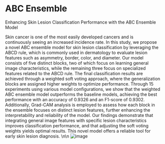 # ABC Ensemble
Enhancing Skin Lesion Classification Performance with the ABC Ensemble Model

Skin cancer is one of the most easily developed cancers and is continuously seeing an increased incidence rate. In this study, we propose a novel ABC ensemble model for skin lesion classification by leveraging the ABCD rule, which is commonly used in dermatology to evaluate lesion features such as asymmetry, border, color, and diameter. Our model consists of five distinct blocks, two of which focus on learning general image characteristics, while the remaining three focus on specialized features related to the ABCD rule. The final classification results are achieved through a weighted soft voting approach, where the generalization blocks are assigned higher weights to optimize performance. Through 15 experiments using various model configurations, we show that the weighted ABC ensemble model outperforms the baseline models, achieving the best performance with an accuracy of 0.9326 and an F1-score of 0.9302. Additionally, Grad-CAM analysis is employed to assess how each block in the ensemble focuses on distinct lesion features, further enhancing the interpretability and reliability of the model. Our findings demonstrate that integrating general image features with specific lesion characteristics improves classification performance, and that adjusting the soft voting weights yields optimal results. This novel model offers a reliable tool for early skin lesion diagnosis.
\n\n
![image](https://github.com/user-attachments/assets/219fe49d-50f2-4e06-b56b-549cc0250457)
